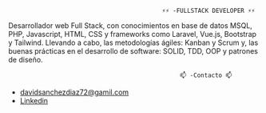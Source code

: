 
                                               ⚡⚡ -FULLSTACK DEVELOPER ⚡⚡
Desarrollador web Full Stack, con conocimientos en base de datos MSQL, PHP, Javascript, HTML, CSS y frameworks como Laravel, Vue.js, Bootstrap y Tailwind.
Llevando a cabo, las metodologías ágiles: Kanban y Scrum y, las buenas prácticas en el desarrollo de software: SOLID, TDD, OOP y patrones de diseño.

                                                    📫 -Contacto 📫
                 
- davidsanchezdiaz72@gamil.com
- [Linkedin](https://linkedin.com/in/david-sánchez-díaz)








